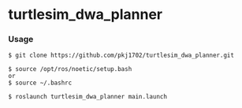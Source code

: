 # turtlesim_dwa_planner
### Usage
```
$ git clone https://github.com/pkj1702/turtlesim_dwa_planner.git

$ source /opt/ros/noetic/setup.bash
or
$ source ~/.bashrc

$ roslaunch turtlesim_dwa_planner main.launch
```
